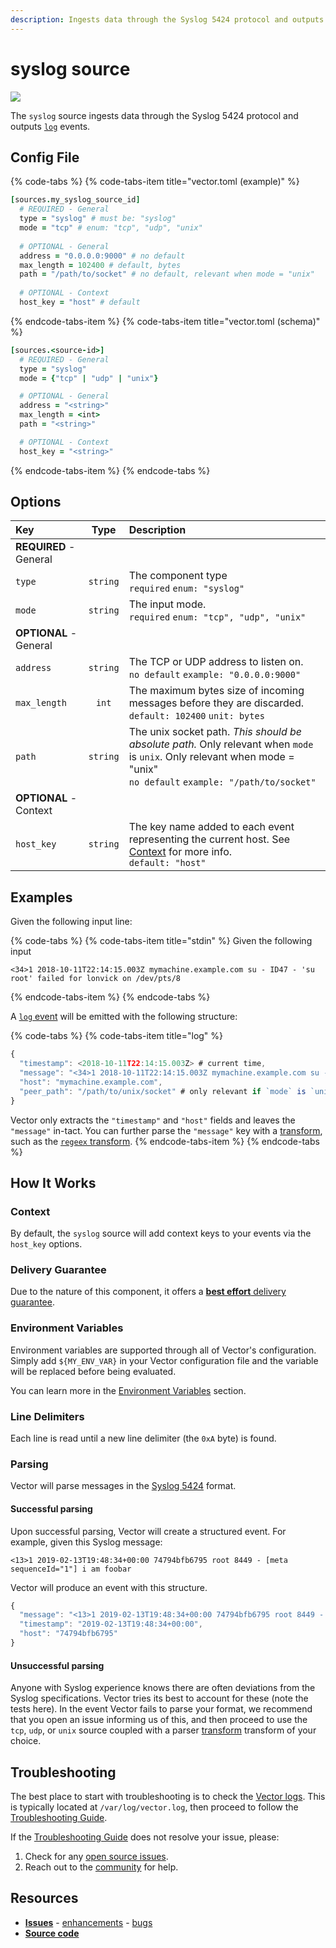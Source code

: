 ```yaml
---
description: Ingests data through the Syslog 5424 protocol and outputs `log` events.
---
```


<!--
     THIS FILE IS AUTOOGENERATED!

     To make changes please edit the template located at:

     scripts/generate/templates/docs/usage/configuration/sources/syslog.md.erb
-->

# syslog source

![][images.syslog_source]


The `syslog` source ingests data through the Syslog 5424 protocol and outputs [`log`][docs.log_event] events.

## Config File

{% code-tabs %}
{% code-tabs-item title="vector.toml (example)" %}
```coffeescript
[sources.my_syslog_source_id]
  # REQUIRED - General
  type = "syslog" # must be: "syslog"
  mode = "tcp" # enum: "tcp", "udp", "unix"
  
  # OPTIONAL - General
  address = "0.0.0.0:9000" # no default
  max_length = 102400 # default, bytes
  path = "/path/to/socket" # no default, relevant when mode = "unix"
  
  # OPTIONAL - Context
  host_key = "host" # default
```
{% endcode-tabs-item %}
{% code-tabs-item title="vector.toml (schema)" %}
```coffeescript
[sources.<source-id>]
  # REQUIRED - General
  type = "syslog"
  mode = {"tcp" | "udp" | "unix"}

  # OPTIONAL - General
  address = "<string>"
  max_length = <int>
  path = "<string>"

  # OPTIONAL - Context
  host_key = "<string>"
```
{% endcode-tabs-item %}
{% endcode-tabs %}

## Options

| Key  | Type  | Description |
|:-----|:-----:|:------------|
| **REQUIRED** - General | | |
| `type` | `string` | The component type<br />`required` `enum: "syslog"` |
| `mode` | `string` | The input mode.<br />`required` `enum: "tcp", "udp", "unix"` |
| **OPTIONAL** - General | | |
| `address` | `string` | The TCP or UDP address to listen on.<br />`no default` `example: "0.0.0.0:9000"` |
| `max_length` | `int` | The maximum bytes size of incoming messages before they are discarded.<br />`default: 102400` `unit: bytes` |
| `path` | `string` | The unix socket path. *This should be absolute path.* Only relevant when `mode` is `unix`. Only relevant when mode = "unix"<br />`no default` `example: "/path/to/socket"` |
| **OPTIONAL** - Context | | |
| `host_key` | `string` | The key name added to each event representing the current host. See [Context](#context) for more info.<br />`default: "host"` |

## Examples

Given the following input line:

{% code-tabs %}
{% code-tabs-item title="stdin" %}
Given the following input

```
<34>1 2018-10-11T22:14:15.003Z mymachine.example.com su - ID47 - 'su root' failed for lonvick on /dev/pts/8
```
{% endcode-tabs-item %}
{% endcode-tabs %}

A [`log` event][docs.log_event] will be emitted with the following structure:

{% code-tabs %}
{% code-tabs-item title="log" %}
```javascript
{
  "timestamp": <2018-10-11T22:14:15.003Z> # current time,
  "message": "<34>1 2018-10-11T22:14:15.003Z mymachine.example.com su - ID47 - 'su root' failed for lonvick on /dev/pts/8",
  "host": "mymachine.example.com",
  "peer_path": "/path/to/unix/socket" # only relevant if `mode` is `unix`
}
```

Vector only extracts the `"timestamp"` and `"host"` fields and leaves the `"message"` in-tact. You can further parse the `"message"` key with a [transform][docs.transforms], such as the [`regeex` transform][docs.regex_parser_transform].
{% endcode-tabs-item %}
{% endcode-tabs %}

## How It Works

### Context

By default, the `syslog` source will add context
keys to your events via the `host_key`
options.

### Delivery Guarantee

Due to the nature of this component, it offers a
[**best effort** delivery guarantee][docs.best_effort_delivery].

### Environment Variables

Environment variables are supported through all of Vector's configuration.
Simply add `${MY_ENV_VAR}` in your Vector configuration file and the variable
will be replaced before being evaluated.

You can learn more in the [Environment Variables][docs.configuration.environment-variables]
section.

### Line Delimiters

Each line is read until a new line delimiter (the `0xA` byte) is found.

### Parsing

Vector will parse messages in the [Syslog 5424][url.syslog_5424] format.

#### Successful parsing

Upon successful parsing, Vector will create a structured event. For example, given this Syslog message:

```
<13>1 2019-02-13T19:48:34+00:00 74794bfb6795 root 8449 - [meta sequenceId="1"] i am foobar
```

Vector will produce an event with this structure.

```javascript
{
  "message": "<13>1 2019-02-13T19:48:34+00:00 74794bfb6795 root 8449 - [meta sequenceId="1"] i am foobar",
  "timestamp": "2019-02-13T19:48:34+00:00",
  "host": "74794bfb6795"
}
```

#### Unsuccessful parsing

Anyone with Syslog experience knows there are often deviations from the Syslog specifications. Vector tries its best to account for these (note the tests here). In the event Vector fails to parse your format, we recommend that you open an issue informing us of this, and then proceed to use the `tcp`, `udp`, or `unix` source coupled with a parser [transform][docs.transforms] transform of your choice.

## Troubleshooting

The best place to start with troubleshooting is to check the
[Vector logs][docs.monitoring_logs]. This is typically located at
`/var/log/vector.log`, then proceed to follow the
[Troubleshooting Guide][docs.troubleshooting].

If the [Troubleshooting Guide][docs.troubleshooting] does not resolve your
issue, please:

1. Check for any [open source issues][url.syslog_source_issues].
2. Reach out to the [community][url.community] for help.

## Resources

* [**Issues**][url.syslog_source_issues] - [enhancements][url.syslog_source_enhancements] - [bugs][url.syslog_source_bugs]
* [**Source code**][url.syslog_source_source]


[docs.best_effort_delivery]: ../../../about/guarantees.md#best-effort-delivery
[docs.configuration.environment-variables]: ../../../usage/configuration#environment-variables
[docs.log_event]: ../../../about/data-model.md#log
[docs.monitoring_logs]: ../../../usage/administration/monitoring.md#logs
[docs.regex_parser_transform]: ../../../usage/configuration/transforms/regex_parser.md
[docs.transforms]: ../../../usage/configuration/transforms
[docs.troubleshooting]: ../../../usage/guides/troubleshooting.md
[images.syslog_source]: ../../../assets/syslog-source.svg
[url.community]: https://vector.dev/community
[url.syslog_5424]: https://tools.ietf.org/html/rfc5424
[url.syslog_source_bugs]: https://github.com/timberio/vector/issues?q=is%3Aopen+is%3Aissue+label%3A%22Source%3A+syslog%22+label%3A%22Type%3A+Bug%22
[url.syslog_source_enhancements]: https://github.com/timberio/vector/issues?q=is%3Aopen+is%3Aissue+label%3A%22Source%3A+syslog%22+label%3A%22Type%3A+Enhancement%22
[url.syslog_source_issues]: https://github.com/timberio/vector/issues?q=is%3Aopen+is%3Aissue+label%3A%22Source%3A+syslog%22
[url.syslog_source_source]: https://github.com/timberio/vector/tree/master/src/sources/syslog.rs
